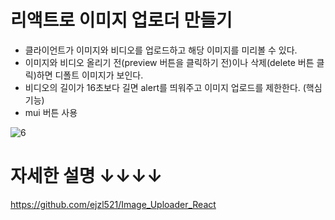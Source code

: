 # 리액트로 이미지 업로더 만들기
- 클라이언트가 이미지와 비디오를 업로드하고 해당 이미지를 미리볼 수 있다.
- 이미지와 비디오 올리기 전(preview 버튼을 클릭하기 전)이나 삭제(delete 버튼 클릭)하면 디폴트 이미지가 보인다.
- 비디오의 길이가 16초보다 길면 alert를 띄워주고 이미지 업로드를 제한한다. (핵심 기능)
- mui 버튼 사용


![6](https://user-images.githubusercontent.com/55455103/176763746-bd322862-3796-4c3c-b498-1c2dd7b4bd5a.gif)

# 자세한 설명 ↓↓↓↓
https://github.com/ejzl521/Image_Uploader_React
